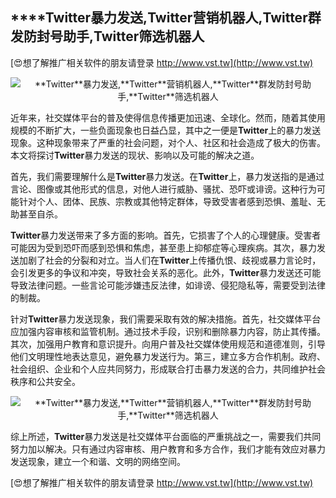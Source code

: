 ## ****Twitter**暴力发送,**Twitter**营销机器人,**Twitter**群发防封号助手,**Twitter**筛选机器人**

[😍想了解推广相关软件的朋友请登录 http://www.vst.tw](http://www.vst.tw)

 <center><img src="https://vst.tw/MP4/tuiguang/png/6.png" alt="**Twitter**暴力发送,**Twitter**营销机器人,**Twitter**群发防封号助手,**Twitter**筛选机器人"></center>

近年来，社交媒体平台的普及使得信息传播更加迅速、全球化。然而，随着其使用规模的不断扩大，一些负面现象也日益凸显，其中之一便是**Twitter**上的暴力发送现象。这种现象带来了严重的社会问题，对个人、社区和社会造成了极大的伤害。本文将探讨**Twitter**暴力发送的现状、影响以及可能的解决之道。

首先，我们需要理解什么是**Twitter**暴力发送。在**Twitter**上，暴力发送指的是通过言论、图像或其他形式的信息，对他人进行威胁、骚扰、恐吓或诽谤。这种行为可能针对个人、团体、民族、宗教或其他特定群体，导致受害者感到恐惧、羞耻、无助甚至自杀。

**Twitter**暴力发送带来了多方面的影响。首先，它损害了个人的心理健康。受害者可能因为受到恐吓而感到恐惧和焦虑，甚至患上抑郁症等心理疾病。其次，暴力发送加剧了社会的分裂和对立。当人们在**Twitter**上传播仇恨、歧视或暴力言论时，会引发更多的争议和冲突，导致社会关系的恶化。此外，**Twitter**暴力发送还可能导致法律问题。一些言论可能涉嫌违反法律，如诽谤、侵犯隐私等，需要受到法律的制裁。

针对**Twitter**暴力发送现象，我们需要采取有效的解决措施。首先，社交媒体平台应加强内容审核和监管机制。通过技术手段，识别和删除暴力内容，防止其传播。其次，加强用户教育和意识提升。向用户普及社交媒体使用规范和道德准则，引导他们文明理性地表达意见，避免暴力发送行为。第三，建立多方合作机制。政府、社会组织、企业和个人应共同努力，形成联合打击暴力发送的合力，共同维护社会秩序和公共安全。

 <center><img src="https://vst.tw/MP4/tuiguang/png/7.png" alt="**Twitter**暴力发送,**Twitter**营销机器人,**Twitter**群发防封号助手,**Twitter**筛选机器人"></center>

综上所述，**Twitter**暴力发送是社交媒体平台面临的严重挑战之一，需要我们共同努力加以解决。只有通过内容审核、用户教育和多方合作，我们才能有效应对暴力发送现象，建立一个和谐、文明的网络空间。

[😍想了解推广相关软件的朋友请登录 http://www.vst.tw](http://www.vst.tw)



